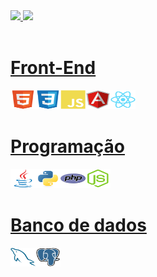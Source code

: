 

<div>
<a href="https://github.com/Adao20121391">
<img loading="lazy" height="180em" src="https://github-readme-stats.vercel.app/api/top-langs/?username=Adao20121391&layout=compact&langs_count=7&theme=dracula"/>
<img loading="lazy" height="180em" src="https://github-readme-stats.vercel.app/api?username=Adao20121391&show_icons=true&theme=dracula&include_all_commits=true&count_private=true"/>
</div>

<div   alinhar = "centro " >
  <div  style = "display : inline_block " > <br>
  <h1  align = "left" >Front-End</h1>
  <img align="left" alt="Rafa-HTML" height="30" width="40" src="https://raw.githubusercontent.com/devicons/devicon/master/icons/html5/html5-original.svg">
  <img align="left" alt="Rafa-CSS" height="30" width="40" src="https://raw.githubusercontent.com/devicons/devicon/master/icons/css3/css3-original.svg">
  <img align="left" alt="Rafa-Js" height="30" width="40" src="https://raw.githubusercontent.com/devicons/devicon/master/icons/javascript/javascript-plain.svg">
  <img align="left" alt="Rafa-Ts" height="30" width="40" src="https://raw.githubusercontent.com/devicons/devicon/master/icons/angularjs/angularjs-original.svg">
  <img align="left" alt="Rafa-React" height="30" width="40" src="https://raw.githubusercontent.com/devicons/devicon/master/icons/react/react-original.svg">
</div>

<br>
<div   alinhar = "centro " >
  <div  style = "display : inline_block " > <br>
  <h1  align = "left" >Programação</h1 >
  <img align="left" alt="Rafa-React" height="30" width="40" src="https://raw.githubusercontent.com/devicons/devicon/master/icons/java/java-original.svg">
  <img align="left" alt="Rafa-HTML" height="30" width="40" src="https://raw.githubusercontent.com/devicons/devicon/master/icons/python/python-original.svg">
  <img align="left" alt="Rafa-CSS" height="30" width="40" src="https://raw.githubusercontent.com/devicons/devicon/master/icons/php/php-original.svg">
  <img align="left" alt="Rafa-Python" height="30" width="40" src="https://raw.githubusercontent.com/devicons/devicon/master/icons/nodejs/nodejs-original.svg">
</div>


<br>
<div   alinhar = "centro " >
  <div  style = "display : inline_block " > <br>
  <h1  align = "left" >Banco de dados</h1 >
  <img align="left" alt="Rafa-React" height="30" width="40" src="https://raw.githubusercontent.com/devicons/devicon/master/icons/mysql/mysql-original.svg">
   <img align="left" alt="Rafa-React" height="30" width="40" src="https://raw.githubusercontent.com/devicons/devicon/master/icons/postgresql/postgresql-original.svg">
</div>


